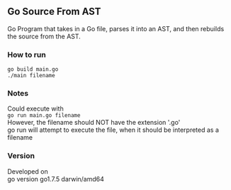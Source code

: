 ## Go Source From AST  
Go Program that takes in a Go file, parses it into an AST, and then rebuilds the source from the AST.  
### How to run  
`go build main.go`   
`./main filename`  
### Notes  
Could execute with  
`go run main.go filename`  
However, the filename should NOT have the extension '.go'  
go run will attempt to execute the file, when it should be interpreted as a filename  
### Version  
Developed on  
go version go1.7.5 darwin/amd64 

